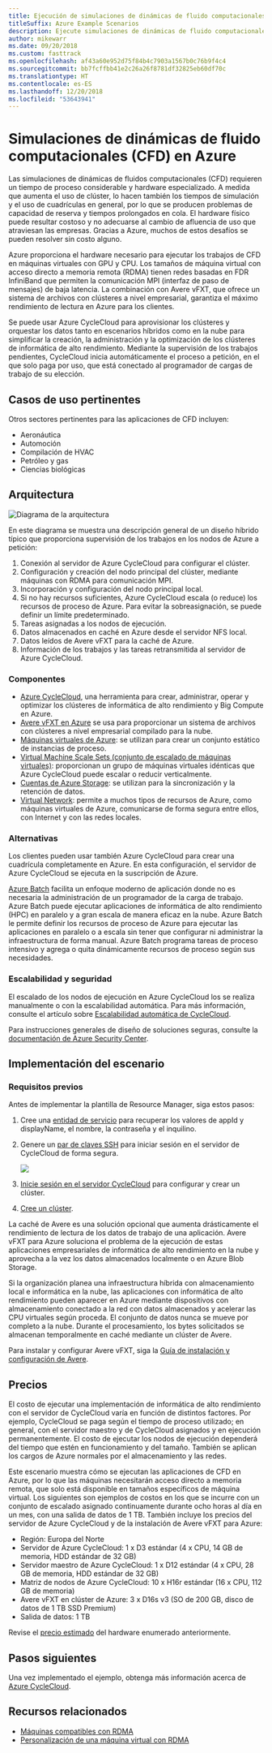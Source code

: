 ```yaml
---
title: Ejecución de simulaciones de dinámicas de fluido computacionales
titleSuffix: Azure Example Scenarios
description: Ejecute simulaciones de dinámicas de fluido computacionales (CFD) en Azure.
author: mikewarr
ms.date: 09/20/2018
ms.custom: fasttrack
ms.openlocfilehash: af43a60e952d75f84b4c7903a1567b0c76b9f4c4
ms.sourcegitcommit: bb7fcffbb41e2c26a26f8781df32825eb60df70c
ms.translationtype: HT
ms.contentlocale: es-ES
ms.lasthandoff: 12/20/2018
ms.locfileid: "53643941"
---
```

# <a name="running-computational-fluid-dynamics-cfd-simulations-on-azure"></a>Simulaciones de dinámicas de fluido computacionales (CFD) en Azure

Las simulaciones de dinámicas de fluidos computacionales (CFD) requieren un tiempo de proceso considerable y hardware especializado. A medida que aumenta el uso de clúster, lo hacen también los tiempos de simulación y el uso de cuadrículas en general, por lo que se producen problemas de capacidad de reserva y tiempos prolongados en cola. El hardware físico puede resultar costoso y no adecuarse al cambio de afluencia de uso que atraviesan las empresas. Gracias a Azure, muchos de estos desafíos se pueden resolver sin costo alguno.

Azure proporciona el hardware necesario para ejecutar los trabajos de CFD en máquinas virtuales con GPU y CPU. Los tamaños de máquina virtual con acceso directo a memoria remota (RDMA) tienen redes basadas en FDR InfiniBand que permiten la comunicación MPI (interfaz de paso de mensajes) de baja latencia. La combinación con Avere vFXT, que ofrece un sistema de archivos con clústeres a nivel empresarial, garantiza el máximo rendimiento de lectura en Azure para los clientes.

Se puede usar Azure CycleCloud para aprovisionar los clústeres y orquestar los datos tanto en escenarios híbridos como en la nube para simplificar la creación, la administración y la optimización de los clústeres de informática de alto rendimiento. Mediante la supervisión de los trabajos pendientes, CycleCloud inicia automáticamente el proceso a petición, en el que solo paga por uso, que está conectado al programador de cargas de trabajo de su elección.

## <a name="relevant-use-cases"></a>Casos de uso pertinentes

Otros sectores pertinentes para las aplicaciones de CFD incluyen:

- Aeronáutica
- Automoción
- Compilación de HVAC
- Petróleo y gas
- Ciencias biológicas

## <a name="architecture"></a>Arquitectura

![Diagrama de la arquitectura][architecture]

En este diagrama se muestra una descripción general de un diseño híbrido típico que proporciona supervisión de los trabajos en los nodos de Azure a petición:

1. Conexión al servidor de Azure CycleCloud para configurar el clúster.
2. Configuración y creación del nodo principal del clúster, mediante máquinas con RDMA para comunicación MPI.
3. Incorporación y configuración del nodo principal local.
4. Si no hay recursos suficientes, Azure CycleCloud escala (o reduce) los recursos de proceso de Azure. Para evitar la sobreasignación, se puede definir un límite predeterminado.
5. Tareas asignadas a los nodos de ejecución.
6. Datos almacenados en caché en Azure desde el servidor NFS local.
7. Datos leídos de Avere vFXT para la caché de Azure.
8. Información de los trabajos y las tareas retransmitida al servidor de Azure CycleCloud.

### <a name="components"></a>Componentes

- [Azure CycleCloud][cyclecloud], una herramienta para crear, administrar, operar y optimizar los clústeres de informática de alto rendimiento y Big Compute en Azure.
- [Avere vFXT en Azure][avere] se usa para proporcionar un sistema de archivos con clústeres a nivel empresarial compilado para la nube.
- [Máquinas virtuales de Azure][vms]: se utilizan para crear un conjunto estático de instancias de proceso.
- [Virtual Machine Scale Sets (conjunto de escalado de máquinas virtuales)][vmss]: proporcionan un grupo de máquinas virtuales idénticas que Azure CycleCloud puede escalar o reducir verticalmente.
- [Cuentas de Azure Storage](/azure/storage/common/storage-introduction): se utilizan para la sincronización y la retención de datos.
- [Virtual Network](/azure/virtual-network/virtual-networks-overview): permite a muchos tipos de recursos de Azure, como máquinas virtuales de Azure, comunicarse de forma segura entre ellos, con Internet y con las redes locales.

### <a name="alternatives"></a>Alternativas

Los clientes pueden usar también Azure CycleCloud para crear una cuadrícula completamente en Azure. En esta configuración, el servidor de Azure CycleCloud se ejecuta en la suscripción de Azure.

[Azure Batch][batch] facilita un enfoque moderno de aplicación donde no es necesaria la administración de un programador de la carga de trabajo. Azure Batch puede ejecutar aplicaciones de informática de alto rendimiento (HPC) en paralelo y a gran escala de manera eficaz en la nube. Azure Batch le permite definir los recursos de proceso de Azure para ejecutar las aplicaciones en paralelo o a escala sin tener que configurar ni administrar la infraestructura de forma manual. Azure Batch programa tareas de proceso intensivo y agrega o quita dinámicamente recursos de proceso según sus necesidades.

### <a name="scalability-and-security"></a>Escalabilidad y seguridad

El escalado de los nodos de ejecución en Azure CycleCloud los se realiza manualmente o con la escalabilidad automática. Para más información, consulte el artículo sobre [Escalabilidad automática de CycleCloud][cycle-scale].

Para instrucciones generales de diseño de soluciones seguras, consulte la [documentación de Azure Security Center][security].

## <a name="deploy-the-scenario"></a>Implementación del escenario

### <a name="prerequisites"></a>Requisitos previos

Antes de implementar la plantilla de Resource Manager, siga estos pasos:

1. Cree una [entidad de servicio][cycle-svcprin] para recuperar los valores de appId y displayName, el nombre, la contraseña y el inquilino.
2. Genere un [par de claves SSH][cycle-ssh] para iniciar sesión en el servidor de CycleCloud de forma segura.

    <!-- markdownlint-disable MD033 -->

    <a href="https://portal.azure.com/#create/Microsoft.Template/uri/https%3A%2F%2Fraw.githubusercontent.com%2FCycleCloudCommunity%2Fcyclecloud_arm%2Fmaster%2Fazuredeploy.json" target="_blank">
        <img src="https://azuredeploy.net/deploybutton.png"/>
    </a>

    <!-- markdownlint-enable MD033 -->

3. [Inicie sesión en el servidor CycleCloud][cycle-login] para configurar y crear un clúster.
4. [Cree un clúster][cycle-create].

La caché de Avere es una solución opcional que aumenta drásticamente el rendimiento de lectura de los datos de trabajo de una aplicación. Avere vFXT para Azure soluciona el problema de la ejecución de estas aplicaciones empresariales de informática de alto rendimiento en la nube y aprovecha a la vez los datos almacenados localmente o en Azure Blob Storage.

Si la organización planea una infraestructura híbrida con almacenamiento local e informática en la nube, las aplicaciones con informática de alto rendimiento pueden aparecer en Azure mediante dispositivos con almacenamiento conectado a la red con datos almacenados y acelerar las CPU virtuales según proceda. El conjunto de datos nunca se mueve por completo a la nube. Durante el procesamiento, los bytes solicitados se almacenan temporalmente en caché mediante un clúster de Avere.

Para instalar y configurar Avere vFXT, siga la [Guía de instalación y configuración de Avere][avere].

## <a name="pricing"></a>Precios

El costo de ejecutar una implementación de informática de alto rendimiento con el servidor de CycleCloud varía en función de distintos factores. Por ejemplo, CycleCloud se paga según el tiempo de proceso utilizado; en general, con el servidor maestro y de CycleCloud asignados y en ejecución permanentemente. El costo de ejecutar los nodos de ejecución dependerá del tiempo que estén en funcionamiento y del tamaño. También se aplican los cargos de Azure normales por el almacenamiento y las redes.

Este escenario muestra cómo se ejecutan las aplicaciones de CFD en Azure, por lo que las máquinas necesitarán acceso directo a memoria remota, que solo está disponible en tamaños específicos de máquina virtual. Los siguientes son ejemplos de costos en los que se incurre con un conjunto de escalado asignado continuamente durante ocho horas al día en un mes, con una salida de datos de 1 TB. También incluye los precios del servidor de Azure CycleCloud y de la instalación de Avere vFXT para Azure:

- Región: Europa del Norte
- Servidor de Azure CycleCloud: 1 x D3 estándar (4 x CPU, 14 GB de memoria, HDD estándar de 32 GB)
- Servidor maestro de Azure CycleCloud: 1 x D12 estándar (4 x CPU, 28 GB de memoria, HDD estándar de 32 GB)
- Matriz de nodos de Azure CycleCloud: 10 x H16r estándar (16 x CPU, 112 GB de memoria)
- Avere vFXT en clúster de Azure: 3 x D16s v3 (SO de 200 GB, disco de datos de 1 TB SSD Premium)
- Salida de datos: 1 TB

Revise el [precio estimado][pricing] del hardware enumerado anteriormente.

## <a name="next-steps"></a>Pasos siguientes

Una vez implementado el ejemplo, obtenga más información acerca de [Azure CycleCloud][cyclecloud].

## <a name="related-resources"></a>Recursos relacionados

- [Máquinas compatibles con RDMA][rdma]
- [Personalización de una máquina virtual con RDMA][rdma-custom]

<!-- links -->
[architecture]: ./media/architecture-hpc-cfd.png
[calculator]: https://azure.com/e/
[availability]: /azure/architecture/checklist/availability
[resource-groups]: /azure/azure-resource-manager/resource-group-overview
[resiliency]: /azure/architecture/resiliency/
[security]: /azure/security/
[scalability]: /azure/architecture/checklist/scalability
[vmss]: /azure/virtual-machine-scale-sets/overview
[cyclecloud]: /azure/cyclecloud/
[rdma]: /azure/virtual-machines/windows/sizes-hpc#rdma-capable-instances
[gpu]: /azure/virtual-machines/windows/sizes-gpu
[hpcsizes]: /azure/virtual-machines/windows/sizes-hpc
[vms]: /azure/virtual-machines/
[low-pri]: /azure/virtual-machine-scale-sets/virtual-machine-scale-sets-use-low-priority
[batch]: /azure/batch/
[avere]: https://github.com/Azure/Avere/blob/master/README.md
[cycle-prereq]: /azure/cyclecloud/quickstart-install-cyclecloud#prerequisites
[cycle-svcprin]: /azure/cyclecloud/quickstart-install-cyclecloud#service-principal
[cycle-ssh]: /azure/cyclecloud/quickstart-install-cyclecloud#ssh-keypair
[cycle-login]: /azure/cyclecloud/quickstart-install-cyclecloud#log-into-the-cyclecloud-application-server
[cycle-create]: /azure/cyclecloud/quickstart-create-and-run-cluster
[rdma]: /azure/virtual-machines/windows/sizes-hpc#rdma-capable-instances
[rdma-custom]: /azure/virtual-machines/linux/classic/rdma-cluster#customize-the-vm
[pricing]: https://azure.com/e/53030a04a2ab47a289156e2377a4247a
[cycle-scale]: /azure/cyclecloud/autoscale

